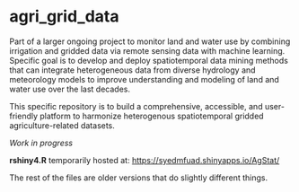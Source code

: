 # agri_grid_data 
Part of a larger ongoing project to monitor land and water use by combining irrigation and gridded data via remote sensing data with machine learning. Specific goal is to develop and deploy spatiotemporal data mining methods that can integrate heterogeneous data from diverse hydrology and meteorology models to improve understanding and modeling of land and water use over the last decades. 

This specific repository is to build a comprehensive, accessible, and user-friendly platform to harmonize heterogenous spatiotemporal gridded agriculture-related datasets. 

*Work in progress*

**rshiny4.R** temporarily hosted at: https://syedmfuad.shinyapps.io/AgStat/

The rest of the files are older versions that do slightly different things. 

